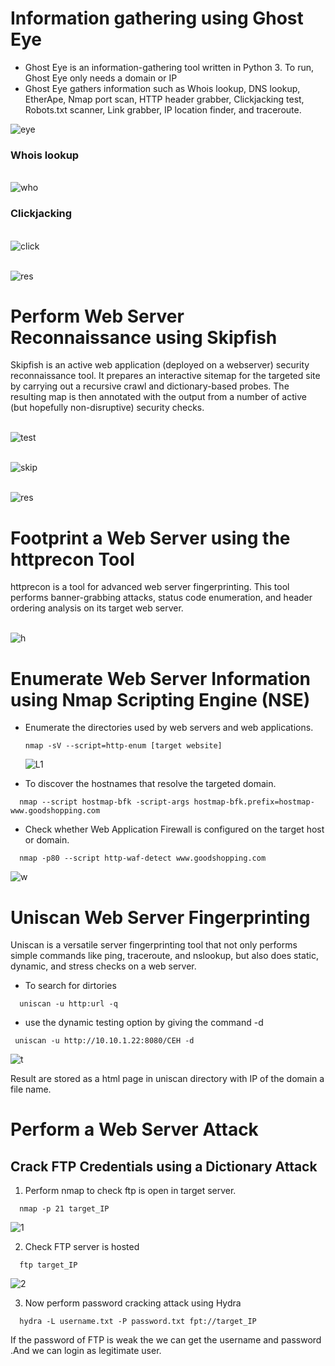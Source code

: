 # Information gathering using Ghost Eye
+ Ghost Eye is an information-gathering tool written in Python 3. To run, Ghost Eye only needs a domain or IP
+ Ghost Eye gathers information such as Whois lookup, DNS lookup, EtherApe, Nmap port scan, HTTP header grabber, Clickjacking test, Robots.txt scanner, Link grabber, IP location finder, and traceroute.

![eye](https://github.com/Kr1shna02/CEH-v12/assets/117007783/66a0c442-8490-4ff2-ad4f-462acda1d19b)

### Whois lookup
<br>![who](https://github.com/Kr1shna02/CEH-v12/assets/117007783/edcf3f2b-e7e8-4bd0-84e3-d2b6594573be)

### Clickjacking 

<br>![click](https://github.com/Kr1shna02/CEH-v12/assets/117007783/cd947cc4-95ed-41cf-8aba-039fcc17a589)

<br>![res](https://github.com/Kr1shna02/CEH-v12/assets/117007783/50502c56-f0b9-4b01-ac2c-f73c2ac21f51)

# Perform Web Server Reconnaissance using Skipfish

Skipfish is an active web application (deployed on a webserver) security reconnaissance tool. It prepares an interactive sitemap for the targeted site by carrying out a recursive crawl and dictionary-based probes. The resulting map is then annotated with the output from a number of active (but hopefully non-disruptive) security checks.


<br>![test](https://github.com/Kr1shna02/CEH-v12/assets/117007783/5bc696b5-2a76-4409-a34a-d46cfc5a5261)

<br>![skip](https://github.com/Kr1shna02/CEH-v12/assets/117007783/794b165f-a7c6-4841-a9bf-db80a72fb589)

<br>![res](https://github.com/Kr1shna02/CEH-v12/assets/117007783/f739e1b5-e45e-4ea7-9482-93bb6a046233)

# Footprint a Web Server using the httprecon Tool

httprecon is a tool for advanced web server fingerprinting. This tool performs banner-grabbing attacks, status code enumeration, and header ordering analysis on its target web server.

<br>![h](https://github.com/Kr1shna02/CEH-v12/assets/117007783/a53ec497-3480-42cf-8b8f-040d63e4995e)

# Enumerate Web Server Information using Nmap Scripting Engine (NSE)
+ Enumerate the directories used by web servers and web applications.
  ```
  nmap -sV --script=http-enum [target website]
  ```
  ![L1](https://github.com/kr1shna02/CEH-v12/assets/117007783/27138781-efbd-4d7d-9b78-a427836ebe12)

+ To discover the hostnames that resolve the targeted domain.
```
  nmap --script hostmap-bfk -script-args hostmap-bfk.prefix=hostmap- www.goodshopping.com
```
+ Check whether Web Application Firewall is configured on the target host or domain.
```
  nmap -p80 --script http-waf-detect www.goodshopping.com
```
![w](https://github.com/kr1shna02/CEH-v12/assets/117007783/77e78af5-2add-4141-bded-e64decfb574d)

# Uniscan Web Server Fingerprinting
Uniscan is a versatile server fingerprinting tool that not only performs simple commands like ping, traceroute, and nslookup, but also does static, dynamic, and stress checks on a web server. 
+ To search for dirtories
```
  uniscan -u http:url -q
```
+ use the dynamic testing option by giving the command -d
```
 uniscan -u http://10.10.1.22:8080/CEH -d
```
![t](https://github.com/kr1shna02/CEH-v12/assets/117007783/82f0bb8a-c4ab-435e-8de6-5d8f0c3a8dad)

Result are stored as a html page in uniscan directory with IP of the domain a file name.

# Perform a Web Server Attack
## Crack FTP Credentials using a Dictionary Attack
1. Perform nmap to check ftp is open in target server.
```
  nmap -p 21 target_IP
```
![1](https://github.com/kr1shna02/CEH-v12/assets/117007783/36ff2cbb-1012-4b01-8632-a44441ee772d)

2. Check FTP server is hosted
```
  ftp target_IP
```
![2](https://github.com/kr1shna02/CEH-v12/assets/117007783/42e03209-8b58-45e9-89b8-0d0229a9bf31)

3. Now perform password cracking attack using Hydra
```
  hydra -L username.txt -P password.txt fpt://target_IP
```
If the password of FTP is weak the we can get the username and password .And we can login as legitimate user.

